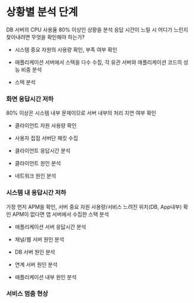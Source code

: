 # 상황별 분석 단계

DB 서버의 CPU 사용율 80% 이상인 상황을 분석
응답 시간이 느릴 시 어디가 느린지 찾아내려면 무엇을 확인해야 하는가?

* 시스템 중요 자원의 사용량 확인, 부족 여부 확인

* 애플리케이션 서버에서 스택을 다수 수집, 각 유관 서버와 애플리케이션 코드의 성능 비중 분석

* 스택 분석

### 화면 응답시간 저하

80% 이상은 시스템 내부 문제이므로 서버 내부의 처리 지연 여부 확인

* 클라이언트 자원 사용량 확인

* 사용자 접점 서버단 패킷 수집

* 클라이언트 응답시간 분석

* 클라이언트 원인 분석

* 네트워크 원인 분석

### 시스템 내 응답시간 저하

가장 먼저 APM을 확인, 서버 중요 자원 사용량/서비스 느려진 위치(DB, App내부) 확인
APM이 없다면 앱 서버에서 수집한 스택 분석

* 애플리케이션 서버 응답시간 분석

* 채널/웹 서버 원인 분석

* DB 서버 원인 분석

* 연계 서버 원인 분석

* 애플리케이션 내부 원인 분석

### 서비스 멈춤 현상
